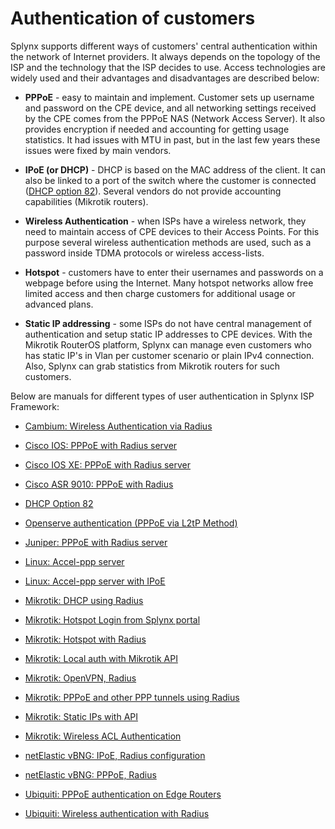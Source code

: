 Authentication of customers
==========

Splynx supports different ways of customers' central authentication within the network of Internet providers. It always depends on the topology of the ISP and the technology that the ISP decides to use. Access technologies are widely used and their advantages and disadvantages are described below:

* **PPPoE** - easy to maintain and implement. Customer sets up username and password on the CPE device, and all networking settings received by the CPE comes from the PPPoE NAS (Network Access Server). It also provides encryption if needed and accounting for getting usage statistics. It had issues with MTU in past, but in the last few years these issues were fixed by main vendors.

* **IPoE (or DHCP)** - DHCP is based on the MAC address of the client. It can also be linked to a port of the switch where the customer is connected ([DHCP option 82](networking/authentication_of_customers/dhcp_option_82/dhcp_option_82.md)). Several vendors do not provide accounting capabilities (Mikrotik routers).

* **Wireless Authentication** - when ISPs have a wireless network, they need to maintain access of CPE devices to their Access Points. For this purpose several wireless authentication methods are used, such as a password inside TDMA protocols or wireless access-lists.

* **Hotspot** - customers have to enter their usernames and passwords on a webpage before using the Internet. Many hotspot networks allow free limited access and then charge customers for additional usage or advanced plans.

* **Static IP addressing** - some ISPs do not have central management of authentication and setup static IP addresses to CPE devices. With the Mikrotik RouterOS platform, Splynx can manage even customers who has static IP's in Vlan per customer scenario or plain IPv4 connection. Also, Splynx can grab statistics from Mikrotik routers for such customers.


Below are manuals for different types of user authentication in Splynx ISP Framework:


* [Cambium: Wireless Authentication via Radius](networking/authentication_of_customers/cambium_wireless_auth_radius/cambium_wireless_auth_radius.md)

* [Cisco IOS: PPPoE with Radius server](networking/authentication_of_customers/cisco_pppoe_radius/cisco_pppoe_radius.md)

* [Cisco IOS XE: PPPoE with Radius server](networking/authentication_of_customers/cisco_xe_pppoe_radius/cisco_xe_pppoe_radius.md)

* [Cisco ASR 9010: PPPoE with Radius](networking/authentication_of_customers/cisco_asr9010_pppoe_radius/cisco_asr9010_pppoe_radius.md)

* [DHCP Option 82](networking/authentication_of_customers/dhcp_option_82/dhcp_option_82.md)

* [Openserve authentication (PPPoE via L2tP Method)](networking/authentication_of_customers/dsl_telkom_openserve/dsl_telkom_openserve.md)


* [Juniper: PPPoE with Radius server](networking/authentication_of_customers/juniper_pppoe_radius/juniper_pppoe_radius.md)

* [Linux: Accel-ppp server](networking/authentication_of_customers/linux_accel/linux_accel.md)

* [Linux: Accel-ppp server with IPoE](networking/authentication_of_customers/linux_accel_ipoe/linux_accel_ipoe.md)

* [Mikrotik: DHCP using Radius](networking/authentication_of_customers/mikrotik_dhcp_radius/mikrotik_dhcp_radius.md)

* [Mikrotik: Hotspot Login from Splynx portal](networking/authentication_of_customers/mikrotik_hotspot_from_portal/mikrotik_hotspot_from_portal.md)

* [Mikrotik: Hotspot with Radius](networking/authentication_of_customers/mikrotik_hotspot_radius/mikrotik_hotspot_radius.md)

* [Mikrotik: Local auth with Mikrotik API](networking/authentication_of_customers/mikrotik_local_auth_api/mikrotik_local_auth_api.md)

* [Mikrotik: OpenVPN, Radius](networking/authentication_of_customers/mikrotik_openvpn_radius/mikrotik_openvpn_radius.md)

* [Mikrotik: PPPoE and other PPP tunnels using Radius](networking/authentication_of_customers/mikrotik_pppoe_radius/mikrotik_pppoe_radius.md)

* [Mikrotik: Static IPs with API](networking/authentication_of_customers/mikrotik_static_api/mikrotik_static_api.md)

* [Mikrotik: Wireless ACL Authentication](networking/authentication_of_customers/mikrotik_wireless_acl_auth/mikrotik_wireless_acl_auth.md)

* [netElastic vBNG: IPoE, Radius configuration](networking/authentication_of_customers/vbng_ipoe_radius/vbng_ipoe_radius.md)

* [netElastic vBNG: PPPoE, Radius](networking/authentication_of_customers/vbng_pppoe_radius/vbng_pppoe_radius.md)

* [Ubiquiti: PPPoE authentication on Edge Routers](networking/authentication_of_customers/ubiquiti_pppoe_edge/ubiquiti_pppoe_edge.md)

* [Ubiquiti: Wireless authentication with Radius](networking/authentication_of_customers/ubiquiti_wireless_auth_radius/ubiquiti_wireless_auth_radius.md)
